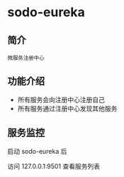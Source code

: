 # sodo-eureka

## 简介

    微服务注册中心

## 功能介绍

* 所有服务会向注册中心注册自己
* 所有服务通过注册中心发现其他服务

## 服务监控

启动 sodo-eureka 后

访问 127.0.0.1:9501 查看服务列表